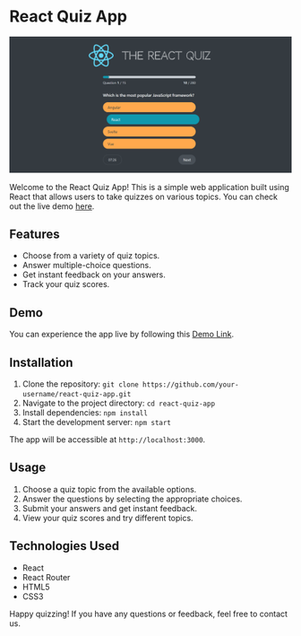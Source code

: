 # React Quiz App

![Demo Image](reactquiz.png)

Welcome to the React Quiz App! This is a simple web application built using React that allows users to take quizzes on various topics. You can check out the live demo [here](https://react-quiz-nxtgen.netlify.app).

## Features

- Choose from a variety of quiz topics.
- Answer multiple-choice questions.
- Get instant feedback on your answers.
- Track your quiz scores.

## Demo

You can experience the app live by following this [Demo Link](https://react-quiz-nxtgen.netlify.app).



## Installation

1. Clone the repository: `git clone https://github.com/your-username/react-quiz-app.git`
2. Navigate to the project directory: `cd react-quiz-app`
3. Install dependencies: `npm install`
4. Start the development server: `npm start`

The app will be accessible at `http://localhost:3000`.

## Usage

1. Choose a quiz topic from the available options.
2. Answer the questions by selecting the appropriate choices.
3. Submit your answers and get instant feedback.
4. View your quiz scores and try different topics.

## Technologies Used

- React
- React Router
- HTML5
- CSS3



Happy quizzing! If you have any questions or feedback, feel free to contact us.
